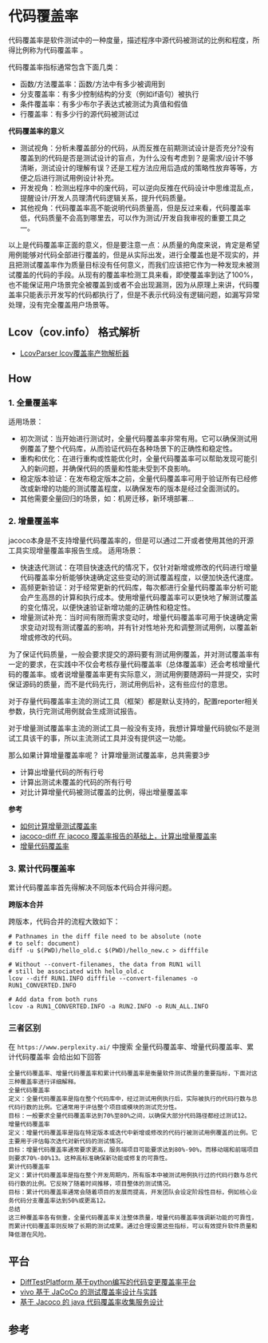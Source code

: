 # 代码覆盖率

代码覆盖率是软件测试中的一种度量，描述程序中源代码被测试的比例和程度，所得比例称为代码覆盖率 。

代码覆盖率指标通常包含下面几类：

- 函数/方法覆盖率：函数/方法中有多少被调用到
- 分支覆盖率：有多少控制结构的分支（例如if语句）被执行
- 条件覆盖率：有多少布尔子表达式被测试为真值和假值
- 行覆盖率：有多少行的源代码被测试过


**代码覆盖率的意义**

- 测试视角：分析未覆盖部分的代码，从而反推在前期测试设计是否充分?没有覆盖到的代码是否是测试设计的盲点，为什么没有考虑到？是需求/设计不够清晰，测试设计的理解有误？还是工程方法应用后造成的策略性放弃等等，方便之后进行测试用例设计补充。
- 开发视角：检测出程序中的废代码，可以逆向反推在代码设计中思维混乱点，提醒设计/开发人员理清代码逻辑关系，提升代码质量。
- 其他视角：代码覆盖率高不能说明代码质量高，但是反过来看，代码覆盖率低，代码质量不会高到哪里去，可以作为测试/开发自我审视的重要工具之一。

以上是代码覆盖率正面的意义，但是要注意一点：从质量的角度来说，肯定是希望用例能够对代码全部进行覆盖的，但是从实际出发，进行全覆盖也是不现实的，并且把测试覆盖率作为质量目标没有任何意义，而我们应该把它作为一种发现未被测试覆盖的代码的手段。从现有的覆盖率检测工具来看，即使覆盖率到达了100%，也不能保证用户场景完全被覆盖到或者不会出现漏测，因为从原理上来讲，代码覆盖率只能表示开发写的代码都执行了，但是不表示代码没有逻辑问题，如漏写异常处理，没有完全覆盖用户场景等。

## Lcov（cov.info） 格式解析

- [LcovParser lcov覆盖率产物解析器](https://github.com/gbfansheng/LcovParser)

## How
### 1. 全量覆盖率

适用场景：

- 初次测试：当开始进行测试时，全量代码覆盖率非常有用。它可以确保测试用例覆盖了整个代码库，从而验证代码在各种场景下的正确性和稳定性。
- 重构和优化：在进行重构或性能优化时，全量代码覆盖率可以帮助发现可能引入的新问题，并确保代码的质量和性能未受到不良影响。
- 稳定版本验证：在发布稳定版本之前，全量代码覆盖率可用于验证所有已经修改或新增的功能的测试覆盖程度，以确保发布的版本是经过全面测试的。
- 其他需要全量回归的场景，如：机房迁移，新环境部署...
  
### 2. 增量覆盖率

jacoco本身是不支持增量代码覆盖率的，但是可以通过二开或者使用其他的开源工具实现增量覆盖率报告生成。 适用场景：

- 快速迭代测试：在项目快速迭代的情况下，仅针对新增或修改的代码进行增量代码覆盖率分析能够快速确定这些变动的测试覆盖程度，以便加快迭代速度。
- 高频更新验证：对于经常更新的代码库，每次都进行全量代码覆盖率分析可能会产生高昂的计算和执行成本。使用增量代码覆盖率可以更快地了解测试覆盖的变化情况，以便快速验证新增功能的正确性和稳定性。
- 增量测试补充：当时间有限而需求变动时，增量代码覆盖率可用于快速确定需求变动对现有测试覆盖的影响，并有针对性地补充和调整测试用例，以覆盖新增或修改的代码。

为了保证代码质量，一般会要求提交的源码要有测试用例覆盖，并对测试覆盖率有一定的要求，在实践中不仅会考核存量代码覆盖率（总体覆盖率）还会考核增量代码的覆盖率。或者说增量覆盖率更有实际意义，测试用例要随源码一并提交，实时保证源码的质量，而不是代码先行，测试用例后补，这有些应付的意思。

对于存量代码覆盖率主流的测试工具（框架）都是默认支持的，配置reporter相关参数，执行完测试用例就会生成测试报告。

对于增量测试覆盖率主流的测试工具一般没有支持，我想计算增量代码貌似不是测试工具该干的事，所以主流测试工具并没有提供这一功能。

那么如果计算增量覆盖率呢？
计算增量测试覆盖率，总共需要3步

- 计算出增量代码的所有行号
- 计算出测试未覆盖的代码的所有行号
- 对比计算增量代码被测试覆盖的比例，得出增量覆盖率

**参考**

- [如何计算增量测试覆盖率](https://juejin.cn/post/6850418111573655565)
- [jacoco-diff 在 jacoco 覆盖率报告的基础上，计算出增量覆盖率](https://github.com/raoweijian/jacoco-diff)
- [增量代码覆盖率](https://github.com/erduoniba/hdcoverage/blob/master/Coverage_Gather.md)

### 3. 累计代码覆盖率 

累计代码覆盖率首先得解决不同版本代码合并得问题。

**跨版本合并**

跨版本，代码合并的流程大致如下：

```
# Pathnames in the diff file need to be absolute (note
# to self: document)
diff -u $(PWD)/hello_old.c $(PWD)/hello_new.c > difffile

# Without --convert-filenames, the data from RUN1 will
# still be associated with hello_old.c
lcov --diff RUN1.INFO difffile --convert-filenames -o RUN1_CONVERTED.INFO

# Add data from both runs
lcov -a RUN1_CONVERTED.INFO -a RUN2.INFO -o RUN_ALL.INFO
```

### 三者区别

在 `https://www.perplexity.ai/` 中搜索 全量代码覆盖率、增量代码覆盖率、累计代码覆盖率 会给出如下回答

```
全量代码覆盖率、增量代码覆盖率和累计代码覆盖率是衡量软件测试质量的重要指标，下面对这三种覆盖率进行详细解释。
全量代码覆盖率
定义：全量代码覆盖率是指在整个代码库中，经过测试用例执行后，实际被执行的代码行数与总代码行数的比例。它通常用于评估整个项目或模块的测试充分性。
目标：一般要求全量代码覆盖率达到70%至80%之间，以确保大部分代码路径都经过测试12。
增量代码覆盖率
定义：增量代码覆盖率是指在特定版本或迭代中新增或修改的代码行被测试用例覆盖的比例。它主要用于评估每次迭代对新代码的测试情况。
目标：增量代码覆盖率通常要求更高，服务端项目可能要求达到80%-90%，而移动端和前端项目则要求70%-80%13。这种高标准确保新功能或修复的可靠性。
累计代码覆盖率
定义：累计代码覆盖率是指在整个开发周期内，所有版本中被测试用例执行过的代码行数与总代码行数的比例。它反映了随着时间推移，项目整体的测试情况。
目标：累计代码覆盖率通常会随着项目的发展而提高，开发团队会设定阶段性目标，例如核心业务代码分支覆盖率达到50%或更高12。
总结
这三种覆盖率各有侧重，全量代码覆盖率关注整体质量，增量代码覆盖率强调新功能的可靠性，而累计代码覆盖率则反映了长期的测试成果。通过合理设置这些指标，可以有效提升软件质量和降低潜在风险。
```

## 平台

- [DiffTestPlatform 基于python编写的代码变更覆盖率平台](https://github.com/hzlifeng1/DiffTestPlatform)
- [vivo 基于 JaCoCo 的测试覆盖率设计与实践](https://www.cnblogs.com/vivotech/p/16627491.html)
- [基于 Jacoco 的 java 代码覆盖率收集服务设计](https://geeknote.net/wick/posts/2577)
  
## 参考

